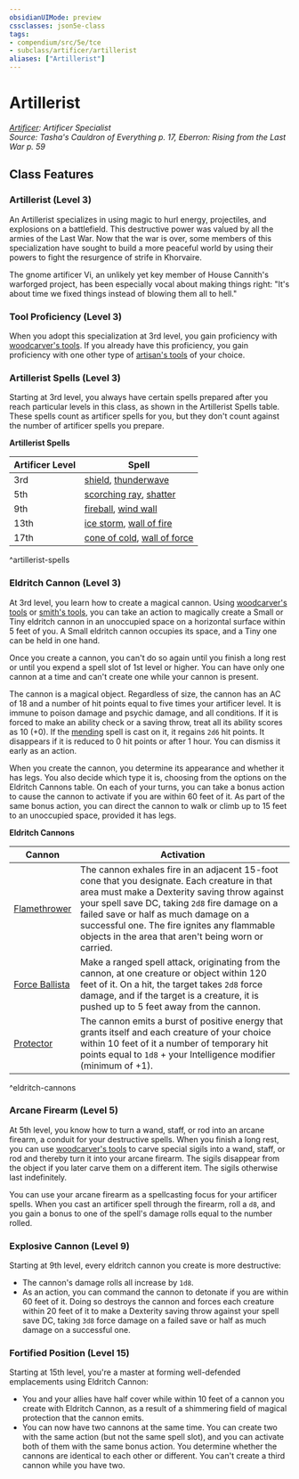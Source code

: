 ```yaml
---
obsidianUIMode: preview
cssclasses: json5e-class
tags:
- compendium/src/5e/tce
- subclass/artificer/artillerist
aliases: ["Artillerist"]
---
```

# Artillerist
*[Artificer](artificer-tce.md): Artificer Specialist*  
*Source: Tasha's Cauldron of Everything p. 17, Eberron: Rising from the Last War p. 59*  


## Class Features

### Artillerist (Level 3)

An Artillerist specializes in using magic to hurl energy, projectiles, and explosions on a battlefield. This destructive power was valued by all the armies of the Last War. Now that the war is over, some members of this specialization have sought to build a more peaceful world by using their powers to fight the resurgence of strife in Khorvaire.

The gnome artificer Vi, an unlikely yet key member of House Cannith's warforged project, has been especially vocal about making things right: "It's about time we fixed things instead of blowing them all to hell."

### Tool Proficiency (Level 3)

When you adopt this specialization at 3rd level, you gain proficiency with [woodcarver's tools](Mechanics/items/woodcarvers-tools.md). If you already have this proficiency, you gain proficiency with one other type of [artisan's tools](Mechanics/items/artisans-tools.md) of your choice.

### Artillerist Spells (Level 3)

Starting at 3rd level, you always have certain spells prepared after you reach particular levels in this class, as shown in the Artillerist Spells table. These spells count as artificer spells for you, but they don't count against the number of artificer spells you prepare.

**Artillerist Spells**

| Artificer Level | Spell |
|-----------------|-------|
| 3rd | [shield](Mechanics/spells/shield.md), [thunderwave](Mechanics/spells/thunderwave.md) |
| 5th | [scorching ray](Mechanics/spells/scorching-ray.md), [shatter](Mechanics/spells/shatter.md) |
| 9th | [fireball](Mechanics/spells/fireball.md), [wind wall](Mechanics/spells/wind-wall.md) |
| 13th | [ice storm](Mechanics/spells/ice-storm.md), [wall of fire](Mechanics/spells/wall-of-fire.md) |
| 17th | [cone of cold](Mechanics/spells/cone-of-cold.md), [wall of force](Mechanics/spells/wall-of-force.md) |
^artillerist-spells

### Eldritch Cannon (Level 3)

At 3rd level, you learn how to create a magical cannon. Using [woodcarver's tools](Mechanics/items/woodcarvers-tools.md) or [smith's tools](Mechanics/items/smiths-tools.md), you can take an action to magically create a Small or Tiny eldritch cannon in an unoccupied space on a horizontal surface within 5 feet of you. A Small eldritch cannon occupies its space, and a Tiny one can be held in one hand.

Once you create a cannon, you can't do so again until you finish a long rest or until you expend a spell slot of 1st level or higher. You can have only one cannon at a time and can't create one while your cannon is present.

The cannon is a magical object. Regardless of size, the cannon has an AC of 18 and a number of hit points equal to five times your artificer level. It is immune to poison damage and psychic damage, and all conditions. If it is forced to make an ability check or a saving throw, treat all its ability scores as 10 (+0). If the [mending](Mechanics/spells/mending.md) spell is cast on it, it regains `2d6` hit points. It disappears if it is reduced to 0 hit points or after 1 hour. You can dismiss it early as an action.

When you create the cannon, you determine its appearance and whether it has legs. You also decide which type it is, choosing from the options on the Eldritch Cannons table. On each of your turns, you can take a bonus action to cause the cannon to activate if you are within 60 feet of it. As part of the same bonus action, you can direct the cannon to walk or climb up to 15 feet to an unoccupied space, provided it has legs.

**Eldritch Cannons**

| Cannon | Activation |
|--------|------------|
| [Flamethrower](Mechanics/objects/eldritch-cannon-flamethrower-tce.md) | The cannon exhales fire in an adjacent 15-foot cone that you designate. Each creature in that area must make a Dexterity saving throw against your spell save DC, taking `2d8` fire damage on a failed save or half as much damage on a successful one. The fire ignites any flammable objects in the area that aren't being worn or carried. |
| [Force Ballista](Mechanics/objects/eldritch-cannon-force-ballista-tce.md) | Make a ranged spell attack, originating from the cannon, at one creature or object within 120 feet of it. On a hit, the target takes `2d8` force damage, and if the target is a creature, it is pushed up to 5 feet away from the cannon. |
| [Protector](Mechanics/objects/eldritch-cannon-protector-tce.md) | The cannon emits a burst of positive energy that grants itself and each creature of your choice within 10 feet of it a number of temporary hit points equal to `1d8` + your Intelligence modifier (minimum of +1). |
^eldritch-cannons

### Arcane Firearm (Level 5)

At 5th level, you know how to turn a wand, staff, or rod into an arcane firearm, a conduit for your destructive spells. When you finish a long rest, you can use [woodcarver's tools](Mechanics/items/woodcarvers-tools.md) to carve special sigils into a wand, staff, or rod and thereby turn it into your arcane firearm. The sigils disappear from the object if you later carve them on a different item. The sigils otherwise last indefinitely.

You can use your arcane firearm as a spellcasting focus for your artificer spells. When you cast an artificer spell through the firearm, roll a `d8`, and you gain a bonus to one of the spell's damage rolls equal to the number rolled.

### Explosive Cannon (Level 9)

Starting at 9th level, every eldritch cannon you create is more destructive:

- The cannon's damage rolls all increase by `1d8`.  
- As an action, you can command the cannon to detonate if you are within 60 feet of it. Doing so destroys the cannon and forces each creature within 20 feet of it to make a Dexterity saving throw against your spell save DC, taking `3d8` force damage on a failed save or half as much damage on a successful one.  

### Fortified Position (Level 15)

Starting at 15th level, you're a master at forming well-defended emplacements using Eldritch Cannon:

- You and your allies have half cover while within 10 feet of a cannon you create with Eldritch Cannon, as a result of a shimmering field of magical protection that the cannon emits.  
- You can now have two cannons at the same time. You can create two with the same action (but not the same spell slot), and you can activate both of them with the same bonus action. You determine whether the cannons are identical to each other or different. You can't create a third cannon while you have two.